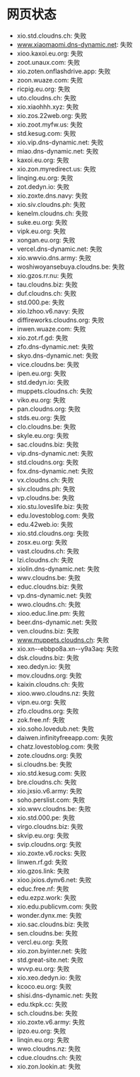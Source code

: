 # 网页状态
- xio.std.cloudns.ch: 失败
- www.xiaomaomi.dns-dynamic.net: 失败
- xioo.kaxoi.eu.org: 失败
- zoot.unaux.com: 失败
- xio.zoten.onflashdrive.app: 失败
- zoon.wuaze.com: 失败
- ricpig.eu.org: 失败
- uto.cloudns.ch: 失败
- xio.xiaohhh.xyz: 失败
- xio.zos.22web.org: 失败
- xio.zoot.myfw.us: 失败
- std.kesug.com: 失败
- xio.vip.dns-dynamic.net: 失败
- miao.dns-dynamic.net: 失败
- kaxoi.eu.org: 失败
- xio.zon.myredirect.us: 失败
- linqing.eu.org: 失败
- zot.dedyn.io: 失败
- xio.zoxte.dns.navy: 失败
- xio.siv.cloudns.ph: 失败
- kenelm.cloudns.ch: 失败
- suke.eu.org: 失败
- vipk.eu.org: 失败
- xongan.eu.org: 失败
- vercel.dns-dynamic.net: 失败
- xio.wwvio.dns.army: 失败
- woshiwoyansebuya.cloudns.be: 失败
- xio.gzos.rr.nu: 失败
- tau.cloudns.biz: 失败
- duf.cloudns.ch: 失败
- std.000.pe: 失败
- xio.lzhoo.v6.navy: 失败
- diffireworks.cloudns.org: 失败
- inwen.wuaze.com: 失败
- xio.zot.rf.gd: 失败
- zfo.dns-dynamic.net: 失败
- skyo.dns-dynamic.net: 失败
- vice.cloudns.be: 失败
- ipen.eu.org: 失败
- std.dedyn.io: 失败
- muppets.cloudns.ch: 失败
- viko.eu.org: 失败
- pan.cloudns.org: 失败
- stds.eu.org: 失败
- clo.cloudns.be: 失败
- skyle.eu.org: 失败
- sac.cloudns.biz: 失败
- vip.dns-dynamic.net: 失败
- std.cloudns.org: 失败
- fox.dns-dynamic.net: 失败
- vx.cloudns.ch: 失败
- siv.cloudns.ph: 失败
- vp.cloudns.be: 失败
- xio.stu.loveslife.biz: 失败
- edu.lovestoblog.com: 失败
- edu.42web.io: 失败
- xio.std.cloudns.org: 失败
- zosx.eu.org: 失败
- vast.cloudns.ch: 失败
- lzi.cloudns.ch: 失败
- xiolin.dns-dynamic.net: 失败
- wwv.cloudns.be: 失败
- educ.cloudns.biz: 失败
- vp.dns-dynamic.net: 失败
- wwo.cloudns.ch: 失败
- xioo.educ.line.pm: 失败
- beer.dns-dynamic.net: 失败
- ven.cloudns.biz: 失败
- www.muppets.cloudns.ch: 失败
- xio.xn--ebbpo8a.xn--y9a3aq: 失败
- dsk.cloudns.biz: 失败
- xeo.dedyn.io: 失败
- mov.cloudns.org: 失败
- kaixin.cloudns.ch: 失败
- xioo.wwo.cloudns.nz: 失败
- vipn.eu.org: 失败
- zfo.cloudns.org: 失败
- zok.free.nf: 失败
- xio.soho.lovedub.net: 失败
- daiwen.infinityfreeapp.com: 失败
- chatz.lovestoblog.com: 失败
- zote.cloudns.org: 失败
- si.cloudns.be: 失败
- xio.std.kesug.com: 失败
- bre.cloudns.ch: 失败
- xio.jxsio.v6.army: 失败
- soho.perslist.com: 失败
- xio.wwv.cloudns.be: 失败
- xio.std.000.pe: 失败
- virgo.cloudns.biz: 失败
- skvip.eu.org: 失败
- svip.cloudns.org: 失败
- xio.zoxte.v6.rocks: 失败
- linwen.rf.gd: 失败
- xio.gzos.link: 失败
- xioo.jxios.dynv6.net: 失败
- educ.free.nf: 失败
- edu.ezpz.work: 失败
- xio.edu.publicvm.com: 失败
- wonder.dynx.me: 失败
- xio.sac.cloudns.biz: 失败
- sen.cloudns.be: 失败
- vercl.eu.org: 失败
- xio.zon.byinter.net: 失败
- std.great-site.net: 失败
- wvvp.eu.org: 失败
- xio.xeo.dedyn.io: 失败
- kcoco.eu.org: 失败
- shisi.dns-dynamic.net: 失败
- edu.tkpk.cc: 失败
- sch.cloudns.be: 失败
- xio.zoxte.v6.army: 失败
- ipzo.eu.org: 失败
- linqin.eu.org: 失败
- wwo.cloudns.nz: 失败
- cdue.cloudns.ch: 失败
- xio.zon.lookin.at: 失败
